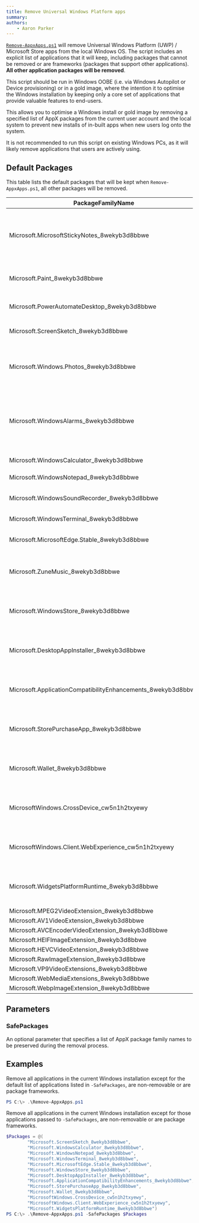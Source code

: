 ```yaml
---
title: Remove Universal Windows Platform apps
summary:
authors:
    - Aaron Parker
---
```

[`Remove-AppxApps.ps1`](https://github.com/aaronparker/image-customise/blob/main/src/Remove-AppxApps.ps1) will remove Universal Windows Platform (UWP) / Microsoft Store apps from the local Windows OS. The script includes an explicit list of applications that it will keep, including packages that cannot be removed or are frameworks (packages that support other applications). **All other application packages will be removed**.

This script should be run in Windows OOBE (i.e. via Windows Autopilot or Device provisioning) or in a gold image, where the intention it to optimise the Windows installation by keeping only a core set of applications that provide valuable features to end-users.

This allows you to optimise a Windows install or gold image by removing a specified list of AppX packages from the current user account and the local system to prevent new installs of in-built apps when new users log onto the system.

It is not recommended to run this script on existing Windows PCs, as it will likely remove applications that users are actively using.

## Default Packages

This table lists the default packages that will be kept when `Remove-AppxApps.ps1`, all other packages will be removed.

| PackageFamilyName                                            | Description                                                                       |
| ------------------------------------------------------------ | --------------------------------------------------------------------------------- |
| Microsoft.MicrosoftStickyNotes_8wekyb3d8bbwe                 |  Enable basic notes functionality. Supports Microsoft 365 accounts                |
| Microsoft.Paint_8wekyb3d8bbwe                                |  Provides basic image editing functionality                                       |
| Microsoft.PowerAutomateDesktop_8wekyb3d8bbwe                 |  Desktop automation tool                                                          |
| Microsoft.ScreenSketch_8wekyb3d8bbwe                         |  Capture and annotate screenshots                                                 |
| Microsoft.Windows.Photos_8wekyb3d8bbwe                       |  Basic image viewing. Supports Microsoft 365 accounts                             |
| Microsoft.WindowsAlarms_8wekyb3d8bbwe                        |  Clock app with timers, alarms,  and world clock. Supports Microsoft 365 accounts |
| Microsoft.WindowsCalculator_8wekyb3d8bbwe                    |  Calculator app                                                                   |
| Microsoft.WindowsNotepad_8wekyb3d8bbwe                       |  Notepad app                                                                      |
| Microsoft.WindowsSoundRecorder_8wekyb3d8bbwe                 |  Voice recording app                                                              |
| Microsoft.WindowsTerminal_8wekyb3d8bbwe                      |  Essential terminal app                                                           |
| Microsoft.MicrosoftEdge.Stable_8wekyb3d8bbwe                 |  Microsoft Edge browser                                                           |
| Microsoft.ZuneMusic_8wekyb3d8bbwe                            |  Windows Media Player,  video and music player                                    |
| Microsoft.WindowsStore_8wekyb3d8bbwe                         | System package, could affect functionality if removed                             |
| Microsoft.DesktopAppInstaller_8wekyb3d8bbwe                  | System package, could affect functionality if removed                             |
| Microsoft.ApplicationCompatibilityEnhancements_8wekyb3d8bbwe | System package, could affect functionality if removed                             |
| Microsoft.StorePurchaseApp_8wekyb3d8bbwe                     | System package, could affect functionality if removed                             |
| Microsoft.Wallet_8wekyb3d8bbwe                               | System package, could affect functionality if removed                             |
| MicrosoftWindows.CrossDevice_cw5n1h2txyewy                   | System package, could affect functionality if removed                             |
| MicrosoftWindows.Client.WebExperience_cw5n1h2txyewy          | System package, could affect functionality if removed                             |
| Microsoft.WidgetsPlatformRuntime_8wekyb3d8bbwe               | System package, could affect functionality if removed                             |
| Microsoft.MPEG2VideoExtension_8wekyb3d8bbwe                  | Video codec                                                                       |
| Microsoft.AV1VideoExtension_8wekyb3d8bbwe                    | Video codec                                                                       |
| Microsoft.AVCEncoderVideoExtension_8wekyb3d8bbwe             | Video codec                                                                       |
| Microsoft.HEIFImageExtension_8wekyb3d8bbwe                   | Image codec                                                                       |
| Microsoft.HEVCVideoExtension_8wekyb3d8bbwe                   | Video codec                                                                       |
| Microsoft.RawImageExtension_8wekyb3d8bbwe                    | Image codec                                                                       |
| Microsoft.VP9VideoExtensions_8wekyb3d8bbwe                   | Video codec                                                                       |
| Microsoft.WebMediaExtensions_8wekyb3d8bbwe                   | Image codec                                                                       |
| Microsoft.WebpImageExtension_8wekyb3d8bbwe                   | Image codec                                                                       |

## Parameters

### SafePackages

An optional parameter that specifies a list of AppX package family names to be preserved during the removal process.

## Examples

Remove all applications in the current Windows installation except for the default list of applications listed in `-SafePackages`, are non-removable or are package frameworks.

```powershell
PS C:\> .\Remove-AppxApps.ps1
```

Remove all applications in the current Windows installation except for those applications passed to `-SafePackages`, are non-removable or are package frameworks.

```powershell
$Packages = @(
        "Microsoft.ScreenSketch_8wekyb3d8bbwe",
        "Microsoft.WindowsCalculator_8wekyb3d8bbwe",
        "Microsoft.WindowsNotepad_8wekyb3d8bbwe",
        "Microsoft.WindowsTerminal_8wekyb3d8bbwe",
        "Microsoft.MicrosoftEdge.Stable_8wekyb3d8bbwe",
        "Microsoft.WindowsStore_8wekyb3d8bbwe",
        "Microsoft.DesktopAppInstaller_8wekyb3d8bbwe",
        "Microsoft.ApplicationCompatibilityEnhancements_8wekyb3d8bbwe",
        "Microsoft.StorePurchaseApp_8wekyb3d8bbwe",
        "Microsoft.Wallet_8wekyb3d8bbwe",
        "MicrosoftWindows.CrossDevice_cw5n1h2txyewy",
        "MicrosoftWindows.Client.WebExperience_cw5n1h2txyewy",
        "Microsoft.WidgetsPlatformRuntime_8wekyb3d8bbwe")
PS C:\> .\Remove-AppxApps.ps1 -SafePackages $Packages
```

